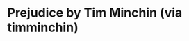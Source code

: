 <!--
id: 3173137111
link: http://tumblr.atmos.org/post/3173137111/prejudice-by-tim-minchin-via-timminchin
slug: prejudice-by-tim-minchin-via-timminchin
date: Mon Feb 07 2011 17:45:47 GMT-0800 (PST)
publish: 2011-02-07
tags: 
title: Prejudice by Tim Minchin (via timminchin)
-->


Prejudice by Tim Minchin (via timminchin)
=========================================



